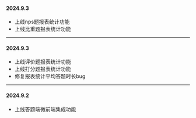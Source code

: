 ####  **2024.9.3** 
- 上线nps题报表统计功能
- 上线比重题报表统计功能

-----------------------------------------------

####  **2024.9.3** 
- 上线评价题报表统计功能
- 上线打分题报表统计功能
- 修复报表统计平均答题时长bug

-----------------------------------------------

####  **2024.9.2** 
- 上线答题端微前端集成功能